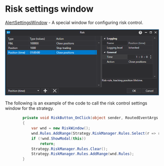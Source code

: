 # Risk settings window

[AlertSettingsWindow](xref:StockSharp.Alerts.AlertSettingsWindow) \- A special window for configuring risk control. 

![API GUI RiskWindow](../images/API_GUI_RiskWindow.png)

The following is an example of the code to call the risk control settings window for the strategy. 

```cs
		private void RiskButton_OnClick(object sender, RoutedEventArgs e)
		{
			var wnd = new RiskWindow();
			wnd.Rules.AddRange(Strategy.RiskManager.Rules.Select(r => r.Clone()));
			if (!wnd.ShowModal(this))
				return;
			Strategy.RiskManager.Rules.Clear();
			Strategy.RiskManager.Rules.AddRange(wnd.Rules);
		}
	  				
```
